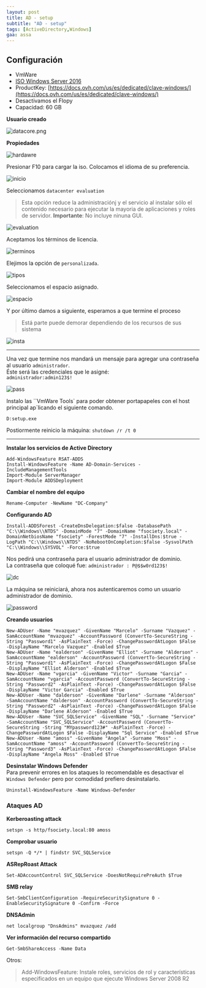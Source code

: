 ```yaml
---
layout: post
title: AD - setup
subtitle: "AD - setup"
tags: [ActiveDirectory,Windows]
gaa: assa
---
```


## Configuración

* VmWare
* [ISO Windows Server 2016 ](https://www.microsoft.com/en-us/evalcenter/evaluate-windows-server-2016)
* ProductKey: [https://docs.ovh.com/us/es/dedicated/clave-windows/](https://docs.ovh.com/us/es/dedicated/clave-windows/)
* Desactivamos el Flopy
* Capacidad: 60 GB


**Usuario creado**

![datacore.png](../assets/imgs/adl/datacore.png)

**Propiedades**

![hardawre](../assets/imgs/adl/hardawre.png)

Presionar F10 para cargar la iso.
Colocamos el idioma de su preferencia.

![inicio](../assets/imgs/adl/inicio.png)

Seleccionamos `datacenter evaluation`

> Esta opción reduce la administraciónj y el servicio al instalar sólo el contenido necesario para ejecutar la mayoria de aplicaciones y roles de servidor.
> **Importante**: No incluye ninuna GUI.

![evaluation](../assets/imgs/adl/evaluation.png)

Aceptamos los términos de licencia.

![terminos](../assets/imgs/adl/terminos.png)

Elejimos la opción de `personalizada`.

![tipos](../assets/imgs/adl/tipos.png)

Seleccionamos el espacio asignado.

![espacio](../assets/imgs/adl/espacio.png)

Y por último damos a siguiente, esperamos a que termine el proceso  
> Está parte puede demorar dependiendo de los recursos de sus sistema

![insta](../assets/imgs/adl/insta.png)

----

Una vez que termine nos mandará un mensaje para agregar una contraseña al usuario `administrador`.  
Éste será las credenciales que le asigné:  
`administrador:admin123$!`

![pass](../assets/imgs/adl/pass.png)

Instalo las ``VmWare Tools` para poder obtener portapapeles con el host principal ap´licando el siguiente comando.

```
D:setup.exe
```

Postiormente reinicio la máquina: `shutdown /r /t 0`

----

**Instalar los servicios de Active Directory**

```
Add-WindowsFeature RSAT-ADDS
Install-WindowsFeature -Name AD-Domain-Services -IncludeManagementTools
Import-Module ServerManager
Import-Module ADDSDeployment
```

**Cambiar el nombre del equipo**

```
Rename-Computer -NewName "DC-Company"
```

**Configurando AD**

```
Install-ADDSForest -CreateDnsDelegation:$false -DatabasePath "C:\\Windows\\NTDS" -DomainMode "7" -DomainName "fsociety.local" -DomainNetbiosName "fsociety" -ForestMode "7" -InstallDns:$true -LogPath "C:\\Windows\\NTDS" -NoRebootOnCompletion:$false -SysvolPath "C:\\Windows\\SYSVOL" -Force:$true
```

Nos pedirá una contraseña para el usuario administrador de dominio.  
La contraseña que coloqué fue: `administrador : P@$$w0rd123$!`

![dc](../assets/imgs/adl/dc.png)

La máquina se reiniciará, ahora nos autenticaremos como un usuario administrador de dominio.

![password](../assets/imgs/adl/password.png)

**Creando usuarios**

```
New-ADUser -Name "mvazquez" -GivenName "Marcelo" -Surname "Vazquez" -SamAccountName "mvazquez" -AccountPassword (ConvertTo-SecureString -String "Password1" -AsPlainText -Force) -ChangePasswordAtLogon $False -DisplayName "Marcelo Vazquez" -Enabled $True
New-ADUser -Name "ealderson" -GivenName "Elliot" -Surname "Alderson" -SamAccountName "ealderson" -AccountPassword (ConvertTo-SecureString -String "Password1" -AsPlainText -Force) -ChangePasswordAtLogon $False -DisplayName "Elliot Alderson" -Enabled $True
New-ADUser -Name "vgarcia" -GivenName "Victor" -Surname "Garcia" -SamAccountName "vgarcia" -AccountPassword (ConvertTo-SecureString -String "Password2" -AsPlainText -Force) -ChangePasswordAtLogon $False -DisplayName "Victor Garcia" -Enabled $True
New-ADUser -Name "dalderson" -GivenName "Darlene" -Surname "Alderson" -SamAccountName "dalderson" -AccountPassword (ConvertTo-SecureString -String "Password2" -AsPlainText -Force) -ChangePasswordAtLogon $False -DisplayName "Darlene Alderson" -Enabled $True
New-ADUser -Name "SVC_SQLService" -GivenName "SQL" -Surname "Service" -SamAccountName "SVC_SQLService" -AccountPassword (ConvertTo-SecureString -String "MYpassword123#" -AsPlainText -Force) -ChangePasswordAtLogon $False -DisplayName "Sql Service" -Enabled $True
New-ADUser -Name "amoss" -GivenName "Angela" -Surname "Moss" -SamAccountName "amoss" -AccountPassword (ConvertTo-SecureString -String "Password3" -AsPlainText -Force) -ChangePasswordAtLogon $False -DisplayName "Angela Moss" -Enabled $True
```

**Desinstalar Windows Defender**  
Para prevenir errores en los ataques lo recomendable es desactivar el `Windows Defender` pero por comodidad prefiero desinstalarlo.

```
Uninstall-WindowsFeature -Name Windows-Defender
```

### Ataques AD

**Kerberoasting attack**

```net localgroup Administradores fsociety\amoss /add
setspn -s http/fsociety.local:80 amoss
```

**Comprobar usuario**

```
setspn -Q */* | findstr SVC_SQLService
```

**ASRepRoast Attack**

```
Set-ADAccountControl SVC_SQLService -DoesNotRequirePreAuth $True
```

**SMB relay**

```
Set-SmbClientConfiguration -RequireSecuritySignature 0 -EnableSecuritySignature 0 -Confirm -Force
```

**DNSAdmin**

```
net localgroup "DnsAdmins" mvazquez /add
```

**Ver información del recurso compartido**

```
Get-SmbShareAccess -Name Data
```

Otros:

> Add-WindowsFeature: Instale roles, servicios de rol y características especificados en un equipo que ejecute Windows Server 2008 R2
